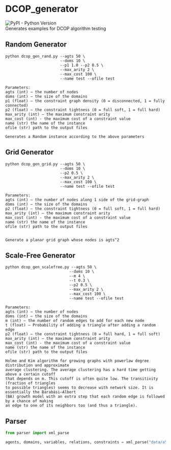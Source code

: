 # DCOP_generator
![PyPI - Python Version](https://img.shields.io/badge/python-≥3-blue.svg)\
Generates examples for DCOP algorithm testing

## Random Generator
```shell script
python dcop_gen_rand.py --agts 50 \
                        --doms 10 \
                        --p1 1.0 --p2 0.5 \
                        --max_arity 2 \
                        --max_cost 100 \
                        --name test --ofile test
```
    Parameters:
    agts (int) – the number of nodes
    doms (int) – the size of the domains
    p1 (float) – the constraint graph density (0 = disconnected, 1 = fully connected)
    p2 (float) – the constraint tightness (0 = full soft, 1 = full hard)
    max_arity (int) – the maximum constraint arity
    max_cost (int) - the maximum cost of a constraint value
    name (str) the name of the instance
    ofile (str) path to the output files

    Generates a Random instance according to the above parameters




## Grid Generator
```shell script
python dcop_gen_grid.py --agts 50 \
                        --doms 10 \
                        --p2 0.5 \
                        --max_arity 2 \
                        --max_cost 100 \
                        --name test --ofile test
```
    Parameters:
    agts (int) – the number of nodes along 1 side of the grid-graph
    doms (int) – the size of the domains
    p2 (float) – the constraint tightness (0 = full soft, 1 = full hard)
    max_arity (int) – the maximum constraint arity
    max_cost (int) - the maximum cost of a constraint value
    name (str) the name of the instance
    ofile (str) path to the output files


    Generate a planar grid graph whose nodes is agts^2


## Scale-Free Generator
```shell script
python dcop_gen_scalefree.py --agts 50 \
                            --doms 10 \
                            --m 4 \
                            --t 0.3 \
                            --p2 0.5 \
                            --max_arity 2 \
                            --max_cost 100 \
                            --name test --ofile test
```
    Parameters:
    agts (int) – the number of nodes
    doms (int) – the size of the domains
    m (int) – the number of random edges to add for each new node
    t (float) – Probability of adding a triangle after adding a random edge
    p2 (float) – the constraint tightness (0 = full hard, 1 = full soft)
    max_arity (int) – the maximum constraint arity
    max_cost (int) - the maximum cost of a constraint value
    name (str) the name of the instance
    ofile (str) path to the output files

    Holme and Kim algorithm for growing graphs with powerlaw degree distribution and approximate 
    average clustering. The average clustering has a hard time getting above a certain cutoff 
    that depends on m. This cutoff is often quite low. The transitivity (fraction of triangles 
    to possible triangles) seems to decrease with network size. It is essentially the Barabási–Albert 
    (BA) growth model with an extra step that each random edge is followed by a chance of making 
    an edge to one of its neighbors too (and thus a triangle).


## Parser
```python
from parser import xml_parse

agents, domains, variables, relations, constraints = xml_parse("data/a5_d100_r4.xml")
```